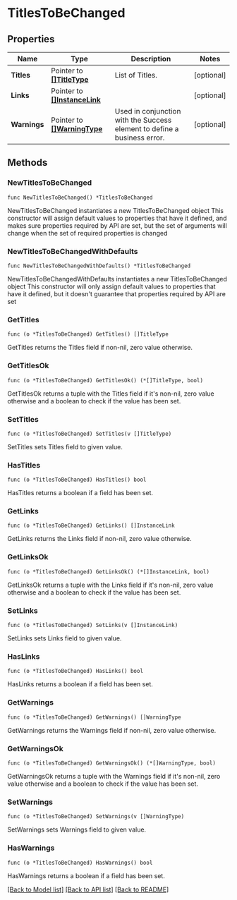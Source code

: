 # TitlesToBeChanged

## Properties

Name | Type | Description | Notes
------------ | ------------- | ------------- | -------------
**Titles** | Pointer to [**[]TitleType**](TitleType.md) | List of Titles. | [optional] 
**Links** | Pointer to [**[]InstanceLink**](InstanceLink.md) |  | [optional] 
**Warnings** | Pointer to [**[]WarningType**](WarningType.md) | Used in conjunction with the Success element to define a business error. | [optional] 

## Methods

### NewTitlesToBeChanged

`func NewTitlesToBeChanged() *TitlesToBeChanged`

NewTitlesToBeChanged instantiates a new TitlesToBeChanged object
This constructor will assign default values to properties that have it defined,
and makes sure properties required by API are set, but the set of arguments
will change when the set of required properties is changed

### NewTitlesToBeChangedWithDefaults

`func NewTitlesToBeChangedWithDefaults() *TitlesToBeChanged`

NewTitlesToBeChangedWithDefaults instantiates a new TitlesToBeChanged object
This constructor will only assign default values to properties that have it defined,
but it doesn't guarantee that properties required by API are set

### GetTitles

`func (o *TitlesToBeChanged) GetTitles() []TitleType`

GetTitles returns the Titles field if non-nil, zero value otherwise.

### GetTitlesOk

`func (o *TitlesToBeChanged) GetTitlesOk() (*[]TitleType, bool)`

GetTitlesOk returns a tuple with the Titles field if it's non-nil, zero value otherwise
and a boolean to check if the value has been set.

### SetTitles

`func (o *TitlesToBeChanged) SetTitles(v []TitleType)`

SetTitles sets Titles field to given value.

### HasTitles

`func (o *TitlesToBeChanged) HasTitles() bool`

HasTitles returns a boolean if a field has been set.

### GetLinks

`func (o *TitlesToBeChanged) GetLinks() []InstanceLink`

GetLinks returns the Links field if non-nil, zero value otherwise.

### GetLinksOk

`func (o *TitlesToBeChanged) GetLinksOk() (*[]InstanceLink, bool)`

GetLinksOk returns a tuple with the Links field if it's non-nil, zero value otherwise
and a boolean to check if the value has been set.

### SetLinks

`func (o *TitlesToBeChanged) SetLinks(v []InstanceLink)`

SetLinks sets Links field to given value.

### HasLinks

`func (o *TitlesToBeChanged) HasLinks() bool`

HasLinks returns a boolean if a field has been set.

### GetWarnings

`func (o *TitlesToBeChanged) GetWarnings() []WarningType`

GetWarnings returns the Warnings field if non-nil, zero value otherwise.

### GetWarningsOk

`func (o *TitlesToBeChanged) GetWarningsOk() (*[]WarningType, bool)`

GetWarningsOk returns a tuple with the Warnings field if it's non-nil, zero value otherwise
and a boolean to check if the value has been set.

### SetWarnings

`func (o *TitlesToBeChanged) SetWarnings(v []WarningType)`

SetWarnings sets Warnings field to given value.

### HasWarnings

`func (o *TitlesToBeChanged) HasWarnings() bool`

HasWarnings returns a boolean if a field has been set.


[[Back to Model list]](../README.md#documentation-for-models) [[Back to API list]](../README.md#documentation-for-api-endpoints) [[Back to README]](../README.md)


